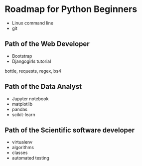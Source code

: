 
# Roadmap for Python Beginners

* Linux command line
* git

## Path of the Web Developer

* Bootstrap
* Djangogirls tutorial

bottle, requests, regex, bs4

## Path of the Data Analyst

* Jupyter notebook
* matplotlib
* pandas
* scikit-learn

## Path of the Scientific software developer

* virtualenv
* algorithms
* classes
* automated testing

